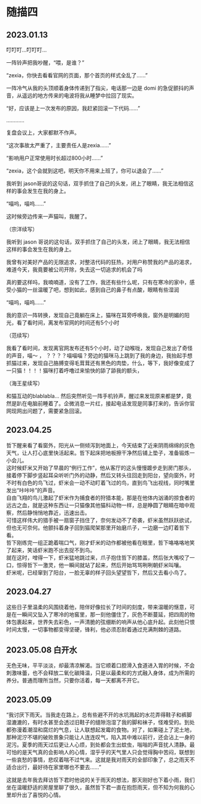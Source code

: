 # 随描四

## 2023.01.13

叮叮叮…叮叮叮…

一阵铃声把我吵醒，“喂，是谁？”

“zexia，你快去看看官网的页面，那个首页的样式全乱了……”

一阵冷气从我的头顶顺着身体传递到了指尖，电话那一边是 domi 的急促颤抖的声音，从遥远的地方传来的电波将我从睡梦中拉回了现实。

“好，应该是上一次发布的原因，我赶紧回滚一下代码……”

…………

复盘会议上，大家都默不作声。

“这次事故太严重了，主要责任人是zexia……”

“影响用户正常使用时长超过800小时……”

“zexia，这个会就到这吧，明天你不用来上班了，你可以退会了……”

我听到 jason哥说的这句话，双手抓住了自己的头发，闭上了眼睛，我无法相信这样的事会发生在我的身上。

“喵呜，喵呜……”

这时候旁边传来一声猫叫，我醒了。

（宗洋续写）

我听到 jason 哥说的这句话，双手抓住了自己的头发，闭上了眼睛，我无法相信这样的事会发生在我的身上。

我曾有对美好产品的无限追求，对整洁代码的狂热，对用户称赞我的产品的渴求，难道今天，我竟要被公司开除，失去这一切追求的机会了吗

真的要这样吗，我喃喃道，没有了工作，我还有些什么呢，只有在寒冷的家中，感受小猫的一丝温暖了吧，想到如此，感到自己的鼻子有点酸，眼睛有些湿润

“喵呜，喵呜……”

我的意识一阵转换，发现自己竟躺在床上，猫咪在耳旁呼唤我，窗外是明媚的阳光，看了看时间，离发布官网的时间还有5个小时

（范续写）

我看了看时间，发现离官网发布还有5个小时，动了动喉咙，发现自己发出了奇怪的声音，喵～  ， ？？？？喵喵喵？旁边的猫咪马上跳到了我的身边，我抬起手想抓猫过来，发现自己胳膊变得毛茸茸还有黑色的肉垫，什么，等下，我好像变成了一只猫！！！！猫咪打着呼噜过来愉快的舔了舔我的额头，

（海王星续写）

和猫互动的blablabla...
然后突然听见一阵手机铃声，醒过来发现原来都是梦，竟然是趴在电脑前睡着了。企微消息一片红，接起电话发现是同事打来的，告诉你官网现网出问题了，需要紧急回滚。

## 2023.04.25

哲下醒来看了看窗外，阳光从一侧倾泻到地面上，今天结束了近来阴雨绵绵的灰色天气，让人打心底里快活起来。哲下起床把地板擦干净然后铺上垫子，准备锻炼一小会儿。  
这时候虾米又开始了早晨的“例行工作”，他从客厅的这头慢慢踱步走到房门那头，接着停下脚步竖起耳朵听听门外的动静，然后又转头往回走到阳台，望向窗外，时不时有白色的鸟飞过，虾米会一动不动盯着飞过的鸟，直到鸟飞出视线，同时嘴里发出“咔咔咔”的声音。  
自由飞翔的鸟儿激起了虾米作为捕食者的狩猎本能，那是在他体内汹涌的掠食者的远古之血，就是这种东西让一只猫像其他猫科动物一样，总是睁圆了眼睛在暗中观察，然后静悄悄地靠近，迅速出击。  
可惜这样伟大的猎手被一扇窗子挡住了，奈何发动不了奇袭，虾米虽然跃跃欲试，但也无可奈何。他颤抖着身子回到猫爬架那里开始磨爪子，一边磨一边盯着哲下看。  
哲下刚练完一组正跪着喘口气，刚才虾米的动作都被他看在眼里，哲下咯咯咯地笑了起来，笑话虾米跑不出去捉不到鸟。  
就在这时，噌得一下，虾米猛地跳过来，爪子抱住哲下的膝盖，然后张大嘴咬了一口，惊得哲下一激灵，他一瞬间就站了起来，然后开始骂骂咧咧朝虾米叫嚷。  
虾米呢，已经窜到了阳台，一脸无辜的样子回头望望哲下，然后又去看小鸟了。  

## 2023.04.27

这些日子里温柔的风围绕着他，陪伴好像拉长了时间的刻度，带来温暖的惬意，可是在一瞬间又坠入了寒冷的地窖里，那一刻他僵住了，灰色不断蔓延，把四周的物体包裹起来，世界失去彩色，一声清脆的弦绷断的响声从他心底升起。此刻他只恨时间太慢，一切事物都变得坚硬，锋利，他必须忍耐着通过充满荆棘的道路。

## 2023.05.08 白开水

无色无味，平平淡淡，却最清凉解渴。当它顺着口腔滑入食道进入胃的时候，不会刺激味蕾，也不会释放二氧化碳降温，只是以最柔和的方式融入身体，成为所需的养分。普通而理所当然，只要你活着，每一天都离不开它。

## 2023.05.09

“我讨厌下雨天。当我走在路上，总有些避不开的水坑溅起的水花弄得鞋子和裤脚湿漉漉的，有时水甚至会透过旧鞋子的缝隙泡湿了我的脚和袜子，怪难受的。到处都弥漫着潮湿和腐烂的气息，让人联想起发霉的食物。对了，如果碰上了泥土地，那种泥泞不堪的破败景象只能让人连连叹气，陷入其中难以前行，还会沾上一身的泥污。夏季的雨天过后更让人心烦，到处都会生出蚊虫，嗡嗡的声音扰人清静。最可怕的是天气真的会影响人的心情，湿乎乎的天气里人只会觉得胸中苦闷，联想到一些哀愁的事情，悲叹着喘不过气来。这就是我对雨天的全部印象了，总之雨天不适合出行，最好待在家里哪也不要去……”

这就是去年我去拜访哲下君时他说的关于雨天的想法，那天刚好也下着小雨，我们坐在温暖舒适的房屋里聊了很久，虽然哲下君一直在抱怨雨天，但不知为何我的心里却升出了喜悦的心情。

